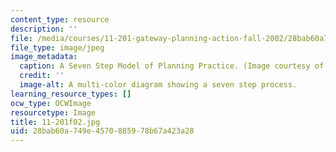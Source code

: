 ```yaml
---
content_type: resource
description: ''
file: /media/courses/11-201-gateway-planning-action-fall-2002/28bab60a749e4570885978b67a423a28_11-201f02.jpg
file_type: image/jpeg
image_metadata:
  caption: A Seven Step Model of Planning Practice. (Image courtesy of Lawrence Susskind.)
  credit: ''
  image-alt: A multi-color diagram showing a seven step process.
learning_resource_types: []
ocw_type: OCWImage
resourcetype: Image
title: 11-201f02.jpg
uid: 28bab60a-749e-4570-8859-78b67a423a28
---
```

